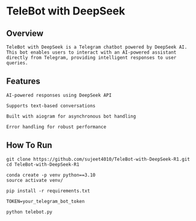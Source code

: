 
# TeleBot with DeepSeek
## Overview

    TeleBot with DeepSeek is a Telegram chatbot powered by DeepSeek AI. This bot enables users to interact with an AI-powered assistant directly from Telegram, providing intelligent responses to user queries.

## Features

    AI-powered responses using DeepSeek API

    Supports text-based conversations

    Built with aiogram for asynchronous bot handling

    Error handling for robust performance

## How To Run

    git clone https://github.com/sujeet4010/TeleBot-with-DeepSeek-R1.git
    cd TeleBot-with-DeepSeek-R1

    conda create -p venv python==3.10
    source activate venv/

    pip install -r requirements.txt

    TOKEN=your_telegram_bot_token

    python telebot.py